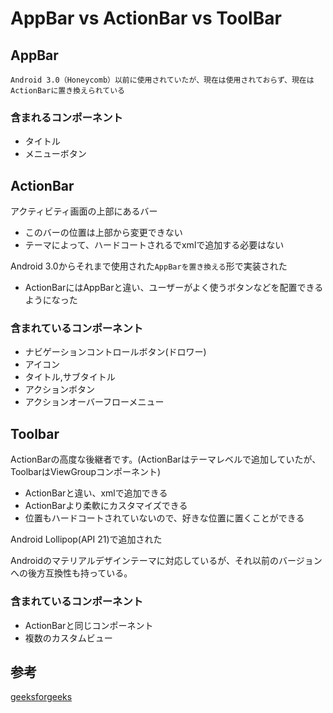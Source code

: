 # AppBar vs ActionBar vs ToolBar

## AppBar

`Android 3.0（Honeycomb）以前に使用されていたが、現在は使用されておらず、現在はActionBarに置き換えられている`

### 含まれるコンポーネント

- タイトル
- メニューボタン

## ActionBar

アクティビティ画面の上部にあるバー

- このバーの位置は上部から変更できない
- テーマによって、ハードコートされるでxmlで追加する必要はない

Android 3.0からそれまで使用された`AppBarを置き換える`形で実装された

- ActionBarにはAppBarと違い、ユーザーがよく使うボタンなどを配置できるようになった

### 含まれているコンポーネント

- ナビゲーションコントロールボタン(ドロワー)
- アイコン
- タイトル,サブタイトル
- アクションボタン
- アクションオーバーフローメニュー

## Toolbar

ActionBarの高度な後継者です。(ActionBarはテーマレベルで追加していたが、ToolbarはViewGroupコンポーネント)

- ActionBarと違い、xmlで追加できる
- ActionBarより柔軟にカスタマイズできる
- 位置もハードコートされていないので、好きな位置に置くことができる

Android Lollipop(API 21)で追加された

Androidのマテリアルデザインテーマに対応しているが、それ以前のバージョンへの後方互換性も持っている。

### 含まれているコンポーネント

- ActionBarと同じコンポーネント
- 複数のカスタムビュー

## 参考

[geeksforgeeks](https://www.geeksforgeeks.org/difference-between-appbar-actionbar-and-toolbar-in-android/)